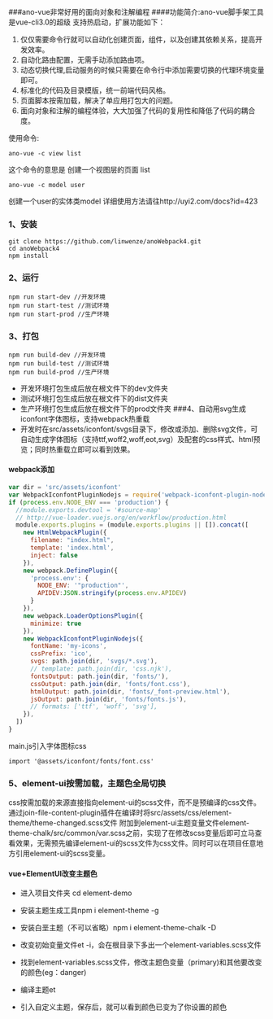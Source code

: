 
###ano-vue非常好用的面向对象和注解编程
####功能简介:ano-vue脚手架工具是vue-cli3.0的超级 支持热启动，扩展功能如下：
1. 仅仅需要命令行就可以自动化创建页面，组件，以及创建其依赖关系，提高开发效率。
2. 自动化路由配置，无需手动添加路由项。
4. 动态切换代理,启动服务的时候只需要在命令行中添加需要切换的代理环境变量即可。
5. 标准化的代码及目录模版，统一前端代码风格。
6. 页面脚本按需加载，解决了单应用打包大的问题。
7. 面向对象和注解的编程体验，大大加强了代码的复用性和降低了代码的耦合度。

使用命令: 
```
ano-vue -c view list
```
这个命令的意思是 创建一个视图层的页面 list 

```
ano-vue -c model user
```
创建一个user的实体类model
详细使用方法请往http://uyi2.com/docs?id=423
 
### 1、安装

```
git clone https://github.com/linwenze/anoWebpack4.git
cd anoWebpack4
npm install
```
### 2、运行
```
npm run start-dev //开发环境
npm run start-test //测试环境
npm run start-prod //生产环境
```
### 3、打包
```
npm run build-dev //开发环境
npm run build-test //测试环境
npm run build-prod //生产环境
```
- 开发环境打包生成后放在根文件下的dev文件夹
- 测试环境打包生成后放在根文件下的dist文件夹
- 生产环境打包生成后放在根文件下的prod文件夹
###4、自动用svg生成iconfont字体图标，支持webpack热重载
- 开发时在src/assets/iconfont/svgs目录下，修改或添加、删除svg文件，可自动生成字体图标（支持ttf,woff2,woff,eot,svg）及配套的css样式、html预览；同时热重载立即可以看到效果。
#### webpack添加

```javascript
var dir = 'src/assets/iconfont'
var WebpackIconfontPluginNodejs = require('webpack-iconfont-plugin-nodejs');
if (process.env.NODE_ENV === 'production') {
  //module.exports.devtool = '#source-map'
  // http://vue-loader.vuejs.org/en/workflow/production.html
  module.exports.plugins = (module.exports.plugins || []).concat([
    new HtmlWebpackPlugin({
      filename: "index.html",
      template: 'index.html',
      inject: false
    }),
    new webpack.DefinePlugin({
      'process.env': {
        NODE_ENV: '"production"',
        APIDEV:JSON.stringify(process.env.APIDEV)
      }
    }),
    new webpack.LoaderOptionsPlugin({
      minimize: true
    }),
    new WebpackIconfontPluginNodejs({
      fontName: 'my-icons',
      cssPrefix: 'ico',
      svgs: path.join(dir, 'svgs/*.svg'),
      // template: path.join(dir, 'css.njk'), 
      fontsOutput: path.join(dir, 'fonts/'),
      cssOutput: path.join(dir, 'fonts/font.css'),
      htmlOutput: path.join(dir, 'fonts/_font-preview.html'),
      jsOutput: path.join(dir, 'fonts/fonts.js'),
      // formats: ['ttf', 'woff', 'svg'],
    }),
  ])
}
```
main.js引入字体图标css
```
import '@assets/iconfont/fonts/font.css' 
```

### 5、element-ui按需加载，主题色全局切换
css按需加载的来源直接指向element-ui的scss文件，而不是预编译的css文件。通过join-file-content-plugin插件在编译时将src/assets/css/element-theme/theme-changed.scss文件 附加到element-ui主题变量文件element-theme-chalk/src/common/var.scss之前，实现了在修改scss变量后即可立马查看效果，无需预先编译element-ui的scss文件为css文件。同时可以在项目任意地方引用element-ui的scss变量。
#### vue+ElementUI改变主题色

- 进入项目文件夹 cd element-demo

- 安装主题生成工具npm i element-theme -g

- 安装白垩主题（不可以省略）npm i element-theme-chalk -D

- 改变初始变量文件et -i，会在根目录下多出一个element-variables.scss文件

- 找到element-variables.scss文件，修改主题色变量（primary)和其他要改变的颜色(eg：danger)
- 编译主题et

- 引入自定义主题，保存后，就可以看到颜色已变为了你设置的颜色
